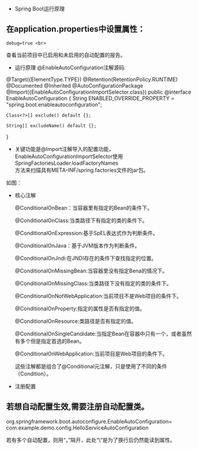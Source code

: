 * Spring Boot运行原理

在application.properties中设置属性：
----------------------------------
    debug=true <br>
 查看当前项目中已启用和未启用的自动配置的报告。
 
* 运行原理
@EnableAutoConfiguration注解源码:

@Target({ElementType.TYPE})
@Retention(RetentionPolicy.RUNTIME)
@Documented
@Inherited
@AutoConfigurationPackage
@Import({EnableAutoConfigurationImportSelector.class})
public @interface EnableAutoConfiguration {
    String ENABLED_OVERRIDE_PROPERTY = "spring.boot.enableautoconfiguration";

    Class<?>[] exclude() default {};

    String[] excludeName() default {};
}

* 关键功能是@Import注解导入的配置功能，EnableAutoConfigurationImportSelector使用SpringFactoriesLoader.loadFactoryNames<br>
方法来扫描具有META-INF/spring.factories文件的jar包。

如图：

* 核心注解

    @ConditionalOnBean：当容器里有指定的Bean的条件下。<br>
    
    @ConditionalOnClass:当类路径下有指定的类的条件下。<br>
    
    @ConditionalOnExpression:基于SpEL表达式作为判断条件。<br>
    
    @ConditionalOnJava：基于JVM版本作为判断条件。<br>
    
    @ConditionalOnJndi:在JNDI存在的条件下查找指定的位置。<br>
    
    @ConditionalOnMissingBean:当容器里没有指定Bena的情况下。<br>
    
    @ConditionalOnMissingClass:当类路径下没有指定的类的条件下。<br>
    
    @ConditionalOnNotWebApplication:当前项目不是Web项目的条件下。<br>
    
    @ConditionalOnProperty:指定的属性是否有指定的值。<br>
    
    @ConditionalOnResource:类路径是否有指定的值。<br>
    
    @ConditionalOnSingleCandidate:当指定Bean在容器中只有一个，或者虽然有多个但是指定首选的Bean。<br>
    
    @ConditionalOnWebApplication:当前项目是Web项目的条件下。<br>
    
    这些注解都是组合了@Conditional元注解，只是使用了不同的条件（Condition）。
    
    
* 注册配置

若想自动配置生效,需要注册自动配置类。
---------------------------------
org.springframework.boot.autoconfigure.EnableAutoConfiguration=\
com.example.demo.config.HelloServiceAutoConfiguration

若有多个自动配置，则用“，”隔开，此处“\”是为了换行后仍然能读到属性。